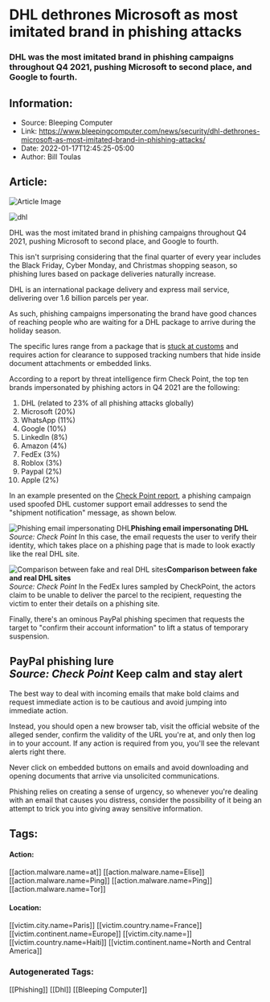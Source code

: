 # DHL dethrones Microsoft as most imitated brand in phishing attacks
### DHL was the most imitated brand in phishing campaigns throughout Q4 2021, pushing Microsoft to second place, and Google to fourth.

## Information:
+ Source: Bleeping Computer
+ Link: https://www.bleepingcomputer.com/news/security/dhl-dethrones-microsoft-as-most-imitated-brand-in-phishing-attacks/
+ Date: 2022-01-17T12:45:25-05:00
+ Author: Bill Toulas


## Article:
![Article Image](https://www.bleepstatic.com/content/hl-images/2022/01/17/DHL.jpg)

![dhl](https://www.bleepstatic.com/content/hl-images/2022/01/17/DHL.jpg?rand=343261917)


DHL was the most imitated brand in phishing campaigns throughout Q4 2021, pushing Microsoft to second place, and Google to fourth.


This isn't surprising considering that the final quarter of every year includes the Black Friday, Cyber Monday, and Christmas shopping season, so phishing lures based on package deliveries naturally increase.


DHL is an international package delivery and express mail service, delivering over 1.6 billion parcels per year.


As such, phishing campaigns impersonating the brand have good chances of reaching people who are waiting for a DHL package to arrive during the holiday season.


The specific lures range from a package that is [stuck at customs](https://www.bleepingcomputer.com/news/security/revil-sodinokibi-ransomware-targets-chinese-users-with-dhl-spam/) and requires action for clearance to supposed tracking numbers that hide inside document attachments or embedded links.


According to a report by threat intelligence firm Check Point, the top ten brands impersonated by phishing actors in Q4 2021 are the following: 


1. DHL (related to 23% of all phishing attacks globally)
2. Microsoft (20%)
3. WhatsApp (11%)
4. Google (10%)
5. LinkedIn (8%)
6. Amazon (4%)
7. FedEx (3%)
8. Roblox (3%)
9. Paypal (2%)
10. Apple (2%)

In an example presented on the [Check Point report](https://blog.checkpoint.com/2022/01/17/dhl-replaces-microsoft-as-most-imitated-brand-in-phishing-attempts-in-q4-2021/), a phishing campaign used spoofed DHL customer support email addresses to send the "shipment notification" message, as shown below.



![Phishing email impersonating DHL](https://www.bleepstatic.com/images/news/u/1220909/Phishing/email(1).jpg)**Phishing email impersonating DHL**  
*Source: Check Point*
In this case, the email requests the user to verify their identity, which takes place on a phishing page that is made to look exactly like the real DHL site.



![Comparison between fake and real DHL sites](https://www.bleepstatic.com/images/news/u/1220909/Phishing/real-fake.jpg)**Comparison between fake and real DHL sites**  
*Source: Check Point*
In the FedEx lures sampled by CheckPoint, the actors claim to be unable to deliver the parcel to the recipient, requesting the victim to enter their details on a phishing site.


Finally, there's an ominous PayPal phishing specimen that requests the target to "confirm their account information" to lift a status of temporary suspension.



![PayPal phishing lure](data:image/gif;base64,R0lGODlhAQABAAAAACH5BAEKAAEALAAAAAABAAEAAAICTAEAOw==)**PayPal phishing lure**  
*Source: Check Point*
Keep calm and stay alert
------------------------


The best way to deal with incoming emails that make bold claims and request immediate action is to be cautious and avoid jumping into immediate action.


Instead, you should open a new browser tab, visit the official website of the alleged sender, confirm the validity of the URL you're at, and only then log in to your account. If any action is required from you, you'll see the relevant alerts right there.


Never click on embedded buttons on emails and avoid downloading and opening documents that arrive via unsolicited communications.


Phishing relies on creating a sense of urgency, so whenever you're dealing with an email that causes you distress, consider the possibility of it being an attempt to trick you into giving away sensitive information.





## Tags:

#### Action:
[[action.malware.name=at]] [[action.malware.name=Elise]] [[action.malware.name=Ping]] [[action.malware.name=Ping]] [[action.malware.name=Tor]]

#### Location:
[[victim.city.name=Paris]] [[victim.country.name=France]] [[victim.continent.name=Europe]] [[victim.city.name=]] [[victim.country.name=Haiti]] [[victim.continent.name=North and Central America]]

### Autogenerated Tags:
[[Phishing]] [[Dhl]] [[Bleeping Computer]]

